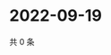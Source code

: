 # 2022-09-19

共 0 条

<!-- BEGIN WEIBO -->
<!-- 最后更新时间 Mon Sep 19 2022 00:24:13 GMT+0800 (China Standard Time) -->

<!-- END WEIBO -->
